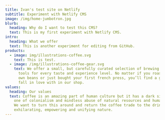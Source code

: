 ```yaml
---
title: Ivan's test site on Netlify
subtitle: Experiment with Netlify CMS
image: /img/home-jumbotron.jpg
blurb:
  heading: Why do I want to test this CMS?
  text: This is my first experiment with Netlify CMS.
intro:
  heading: What we offer
  text: This is another experiment for editing from GitHub.
products:
  - image: img/illustrations-coffee.svg
    text: This is test.
  - image: /img/illustrations-coffee-gear.svg
    text: We offer a small, but carefully curated selection of brewing gear and
      tools for every taste and experience level. No matter if you roast your
      own beans or just bought your first french press, you’ll find a gadget to
      fall in love with in our shop.
values:
  heading: Our values
  text: Coffee is an amazing part of human culture but it has a dark side too –
    one of colonialism and mindless abuse of natural resources and human lives.
    We want to turn this around and return the coffee trade to the drink’s
    exhilarating, empowering and unifying nature.
---
```

